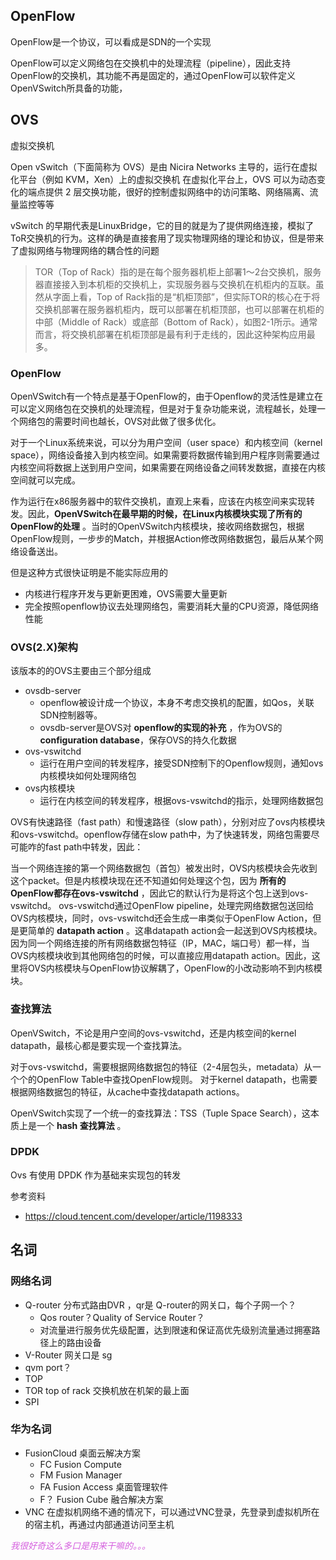 ## OpenFlow

OpenFlow是一个协议，可以看成是SDN的一个实现

OpenFlow可以定义网络包在交换机中的处理流程（pipeline），因此支持OpenFlow的交换机，其功能不再是固定的，通过OpenFlow可以软件定义OpenVSwitch所具备的功能，

## OVS

虚拟交换机

Open vSwitch（下面简称为 OVS）是由 Nicira Networks 主导的，运行在虚拟化平台（例如 KVM，Xen）上的虚拟交换机
在虚拟化平台上，OVS 可以为动态变化的端点提供 2 层交换功能，很好的控制虚拟网络中的访问策略、网络隔离、流量监控等等

vSwitch 的早期代表是LinuxBridge，它的目的就是为了提供网络连接，模拟了ToR交换机的行为。这样的确是直接套用了现实物理网络的理论和协议，但是带来了虚拟网络与物理网络的耦合性的问题
>TOR（Top of Rack）指的是在每个服务器机柜上部署1～2台交换机，服务器直接接入到本机柜的交换机上，实现服务器与交换机在机柜内的互联。虽然从字面上看，Top of Rack指的是“机柜顶部”，但实际TOR的核心在于将交换机部署在服务器机柜内，既可以部署在机柜顶部，也可以部署在机柜的中部（Middle of Rack）或底部（Bottom of Rack），如图2-1所示。通常而言，将交换机部署在机柜顶部是最有利于走线的，因此这种架构应用最多。

### OpenFlow

OpenVSwitch有一个特点是基于OpenFlow的，由于Openflow的灵活性是建立在可以定义网络包在交换机的处理流程，但是对于复杂功能来说，流程越长，处理一个网络包的需要时间也越长，OVS对此做了很多优化。

对于一个Linux系统来说，可以分为用户空间（user space）和内核空间（kernel space），网络设备接入到内核空间。如果需要将数据传输到用户程序则需要通过内核空间将数据上送到用户空间，如果需要在网络设备之间转发数据，直接在内核空间就可以完成。

作为运行在x86服务器中的软件交换机，直观上来看，应该在内核空间来实现转发。因此，**OpenVSwitch在最早期的时候，在Linux内核模块实现了所有的OpenFlow的处理** 。当时的OpenVSwitch内核模块，接收网络数据包，根据OpenFlow规则，一步步的Match，并根据Action修改网络数据包，最后从某个网络设备送出。

但是这种方式很快证明是不能实际应用的

* 内核进行程序开发与更新更困难，OVS需要大量更新
* 完全按照openflow协议去处理网络包，需要消耗大量的CPU资源，降低网络性能

### OVS(2.X)架构

该版本的的OVS主要由三个部分组成

* ovsdb-server
    * openflow被设计成一个协议，本身不考虑交换机的配置，如Qos，关联SDN控制器等。
    * ovsdb-server是OVS对 **openflow的实现的补充** ，作为OVS的 **configuration database**，保存OVS的持久化数据
* ovs-vswitchd
    * 运行在用户空间的转发程序，接受SDN控制下的Openflow规则，通知ovs内核模块如何处理网络包
* ovs内核模块 
    * 运行在内核空间的转发程序，根据ovs-vswitchd的指示，处理网络数据包

OVS有快速路径（fast path）和慢速路径（slow path），分别对应了ovs内核模块和ovs-vswitchd。openflow存储在slow path中，为了快速转发，网络包需要尽可能咋的fast path中转发，因此：

当一个网络连接的第一个网络数据包（首包）被发出时，OVS内核模块会先收到这个packet。但是内核模块现在还不知道如何处理这个包，因为 **所有的OpenFlow都存在ovs-vswitchd** ，因此它的默认行为是将这个包上送到ovs-vswitchd。
ovs-vswitchd通过OpenFlow pipeline，处理完网络数据包送回给OVS内核模块，同时，ovs-vswitchd还会生成一串类似于OpenFlow Action，但是更简单的 **datapath action** 。这串datapath action会一起送到OVS内核模块。
因为同一个网络连接的所有网络数据包特征（IP，MAC，端口号）都一样，当OVS内核模块收到其他网络包的时候，可以直接应用datapath action。因此，这里将OVS内核模块与OpenFlow协议解耦了，OpenFlow的小改动影响不到内核模块。


### 查找算法

OpenVSwitch，不论是用户空间的ovs-vswitchd，还是内核空间的kernel datapath，最核心都是要实现一个查找算法。

对于ovs-vswitchd，需要根据网络数据包的特征（2-4层包头，metadata）从一个个的OpenFlow Table中查找OpenFlow规则。
对于kernel datapath，也需要根据网络数据包的特征，从cache中查找datapath actions。

OpenVSwitch实现了一个统一的查找算法：TSS（Tuple Space Search），这本质上是一个 **hash 查找算法** 。

### DPDK

Ovs 有使用 DPDK 作为基础来实现包的转发

<!-- todo 需要增加页内跳转链接，并完成相关部分 -->

参考资料

* https://cloud.tencent.com/developer/article/1198333


## 名词

<!-- todo 需要整理 -->

### 网络名词

* Q-router 分布式路由DVR ，qr是 Q-router的网关口，每个子网一个？
    * Qos router？Quality of Service Router？
    * 对流量进行服务优先级配置，达到限速和保证高优先级别流量通过拥塞路径上的路由设备
* V-Router 网关口是 sg
* qvm port？
* TOP
* TOR   top of rack 交换机放在机架的最上面
* SPI

### 华为名词

* FusionCloud   桌面云解决方案
    * FC    Fusion Compute
    * FM    Fusion Manager 
    * FA    Fusion Access 桌面管理软件
    * F？   Fusion Cube 融合解决方案
* VNC 在虚拟机网络不通的情况下，可以通过VNC登录，先登录到虚拟机所在的宿主机，再通过内部通道访问至主机


<font color=d55fde>*我很好奇这么多口是用来干嘛的。。。*</font>

